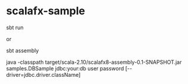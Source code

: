 scalafx-sample
==============

sbt run

or

sbt assembly

java -classpath target/scala-2.10/scalafx8-assembly-0.1-SNAPSHOT.jar samples.DBSample jdbc:your:db user password [--driver=jdbc.driver.className]

